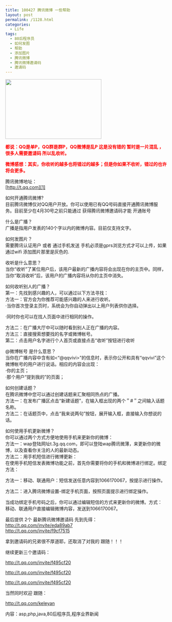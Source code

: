 ```yaml
---
title: 100427 腾讯微博 一些帮助
layout: post
permalink: /1128.html
categories:
  - Life
tags:
  - 80后程序员
  - 如何发图
  - 帮助
  - 添加图片
  - 腾讯微博
  - 腾讯微博邀请码
  - 邀请码
---
```

<img title="wb" src="http://www.80aj.com/wp-content/uploads/2010/04/wb-300x186.jpg" alt="" width="300" height="186" />

<span style="color: #ff0000;"><strong>都说：QQ是单P，QQ群是群P，QQ微博是乱P 这是没有错的 暂时是一片混乱 ，很多人需要邀请码 所以乱收听。</strong></span>

<span style="color: #ff0000;"><strong>微博感想：其实，你收听的越多也将错过的越多；但是你如果不收听，错过的也许将会更多。</strong></span>

腾讯微博地址：  
[http://t.qq.com][1]

如何开通腾讯微博?  
目前腾讯微博仅对QQ用户开放。你可以使用已有QQ号码直接开通腾讯微博服务。目前至少在4月30号之前只能通过 获得腾讯微博邀请码才能 开通账号

什么是广播？  
广播是指用户发表的140个字以内的微博内容。目前仅支持文字。

如何发图片？  
需要腾讯认证用户 或者 通过手机发送 手机必须是gprs浏览方式才可以上传，如果通过wifi 添加图片那里是灰色的.

收听是什么意思？  
当你“收听”了某位用户后，该用户最新的广播内容将会出现在你的主页中。同样，当你“取消收听”后，该用户的广播内容将从你的主页中消失。

如何收听别人的广播？  
第一：先找到感兴趣的人，可以通过以下方法寻找：  
方法一：官方会为你推荐可能感兴趣的人来进行收听。  
·当你首次登录主页时，系统会为你自动弹出以上用户列表供你选择。

·同时你也可以在找人页面中进行相同的操作。

方法二：在广播大厅中可以随时看到别人正在广播的内容。  
方法三：直接搜索想要找的名字或微博帐号。  
第二：点击用户名字进行个人首页或直接点击“收听”按钮进行收听

@微博帐号 是什么意思？  
当你在广播内容中含有如<“@qqvivi>”的信息时，表示你公开和具有“qqvivi”这个微博帐号的用户进行说话。相应的内容会出现：  
·你的主页；  
·那个用户“提到我的”的页面；

如何创建话题？  
在腾讯微博中您可以通过创建话题来汇聚相同热点的广播。  
方法一：在发布广播区点击“新建话题”，在输入框出现的两个＂#＂之间输入话题名称。  
方法二：在话题页中，点击“我来说两句”按钮，展开输入框，直接输入你想说的话。

如何使用手机更新微博？  
你可以通过两个方式方便地使用手机来更新你的微博：  
方法一：wap登陆网址t.3g.qq.com，即可以登陆wap腾讯微薄，来更新你的微博，以及查看你关注的人的最新动态。  
方法二：用手机短信进行微博更新：  
在使用手机短信发表微博功能之前，首先你需要将你的手机和微博进行绑定。绑定方法：

方法一：移动、联通用户：短信发送任意内容到1066170067，按提示进行操作。

方法二：进入腾讯微博设置-绑定手机页面，按照页面提示进行绑定操作。

当成功绑定手机号码之后，你可以通过编辑短信的方式来更新你的微博。方式：  
移动、联通用户直接编辑微博内容，发送到1066170067。

最后提供 2个 最新腾讯微博邀请码 先到先得：  
<http://t.qq.com/invite/eda89ab7>  
<http://t.qq.com/invite/f9cf7515>

拿到邀请码的兄弟很不厚道耶，还取消了对我的 跟随！！！

继续更新三个邀请码：

http://t.qq.com/invite/f495cf20

http://t.qq.com/invite/f495cf20

http://t.qq.com/invite/f495cf20

当然同时欢迎 跟随：

<http://t.qq.com/keleyan>

内容：asp,php,java,80后程序员,程序业界新闻

 [1]: http://t.qq.com/